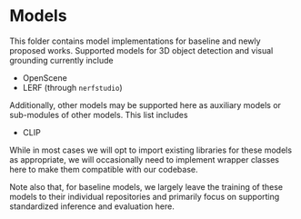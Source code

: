 # Models

This folder contains model implementations for baseline and newly proposed works. Supported models for 3D object 
detection and visual grounding currently include
* OpenScene
* LERF (through `nerfstudio`)

Additionally, other models may be supported here as auxiliary models or sub-modules of other models. This list includes
* CLIP

While in most cases we will opt to import existing libraries for these models as appropriate, we will occasionally 
need to implement wrapper classes here to make them compatible with our codebase.

Note also that, for baseline models, we largely leave the training of these models to their individual repositories
and primarily focus on supporting standardized inference and evaluation here.